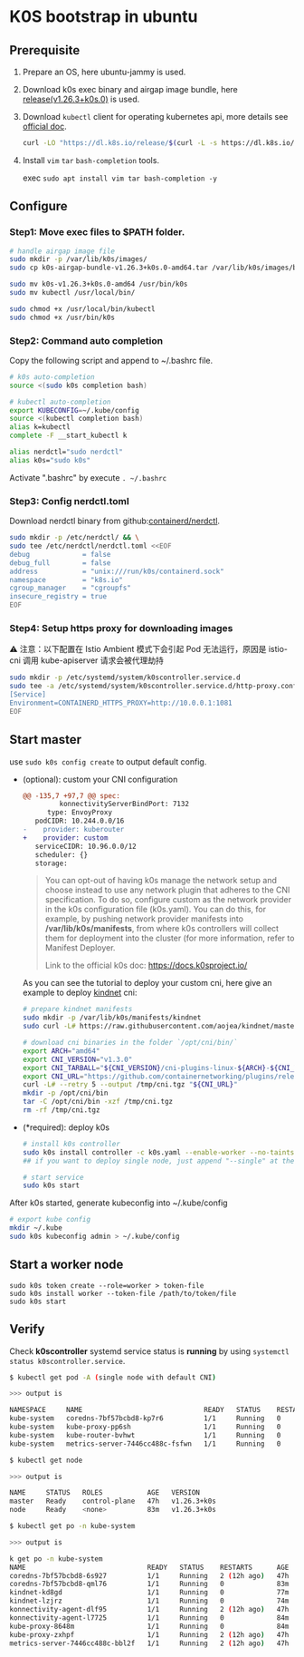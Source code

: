 # K0S bootstrap in ubuntu

## Prerequisite

1. Prepare an OS, here ubuntu-jammy is used.

2. Download k0s exec binary and airgap image bundle, here [release(v1.26.3+k0s.0)](https://github.com/k0sproject/k0s/releases/tag/v1.26.3%2Bk0s.0) is used.

3. Download `kubectl` client for operating kubernetes api, more details see [official doc](https://kubernetes.io/docs/tasks/tools/install-kubectl-linux/).

   ```bash
   curl -LO "https://dl.k8s.io/release/$(curl -L -s https://dl.k8s.io/release/stable.txt)/bin/linux/amd64/kubectl"
   ```

4. Install `vim` `tar` `bash-completion` tools.

   exec `sudo apt install vim tar bash-completion -y`


## Configure

### Step1: Move exec files to $PATH folder.

   ```bash
   # handle airgap image file
   sudo mkdir -p /var/lib/k0s/images/
   sudo cp k0s-airgap-bundle-v1.26.3+k0s.0-amd64.tar /var/lib/k0s/images/bundle_file

   sudo mv k0s-v1.26.3+k0s.0-amd64 /usr/bin/k0s
   sudo mv kubectl /usr/local/bin/

   sudo chmod +x /usr/local/bin/kubectl
   sudo chmod +x /usr/bin/k0s
   ```

### Step2: Command auto completion

   Copy the following script and append to ~/.bashrc file.

   ```bash
   # k0s auto-completion
   source <(sudo k0s completion bash)

   # kubectl auto-completion
   export KUBECONFIG=~/.kube/config
   source <(kubectl completion bash)
   alias k=kubectl
   complete -F __start_kubectl k

   alias nerdctl="sudo nerdctl"
   alias k0s="sudo k0s"
   ```

   Activate ".bashrc" by execute `. ~/.bashrc`

### Step3: Config nerdctl.toml

   Download nerdctl binary from github:[containerd/nerdctl](https://github.com/containerd/nerdctl/releases).

   ```bash
   sudo mkdir -p /etc/nerdctl/ && \
   sudo tee /etc/nerdctl/nerdctl.toml <<EOF
   debug             = false
   debug_full        = false
   address           = "unix:///run/k0s/containerd.sock"
   namespace         = "k8s.io"
   cgroup_manager    = "cgroupfs"
   insecure_registry = true
   EOF
   ```

### Step4: Setup https proxy for downloading images

⚠️ 注意：以下配置在 Istio Ambient 模式下会引起 Pod 无法运行，原因是 istio-cni 调用 kube-apiserver 请求会被代理劫持

```bash
sudo mkdir -p /etc/systemd/system/k0scontroller.service.d
sudo tee -a /etc/systemd/system/k0scontroller.service.d/http-proxy.conf <<EOF
[Service]
Environment=CONTAINERD_HTTPS_PROXY=http://10.0.0.1:1081
EOF
```

## Start master

use `sudo k0s config create` to output default config.

- (optional): custom your CNI configuration

   ```diff
   @@ -135,7 +97,7 @@ spec:
            konnectivityServerBindPort: 7132
         type: EnvoyProxy
      podCIDR: 10.244.0.0/16
   -    provider: kuberouter
   +    provider: custom
      serviceCIDR: 10.96.0.0/12
      scheduler: {}
      storage:
   ```

   > You can opt-out of having k0s manage the network setup and choose instead to use any network plugin that adheres to the CNI specification. To do so, configure custom as the network provider in the k0s configuration file (k0s.yaml). You can do this, for example, by pushing network provider manifests into **/var/lib/k0s/manifests**, from where k0s controllers will collect them for deployment into the cluster (for more information, refer to Manifest Deployer.
   >
   > Link to the official k0s doc: https://docs.k0sproject.io/

   As you can see the tutorial to deploy your custom cni, here give an example to deploy [kindnet](https://github.com/aojea/kindnet/tree/master) cni:

   ```bash
   # prepare kindnet manifests
   sudo mkdir -p /var/lib/k0s/manifests/kindnet
   sudo curl -L# https://raw.githubusercontent.com/aojea/kindnet/master/install-kindnet.yaml > /var/lib/k0s/manifests/kindnet/install-kindnet.yaml

   # download cni binaries in the folder `/opt/cni/bin/`
   export ARCH="amd64"
   export CNI_VERSION="v1.3.0"
   export CNI_TARBALL="${CNI_VERSION}/cni-plugins-linux-${ARCH}-${CNI_VERSION}.tgz"
   export CNI_URL="https://github.com/containernetworking/plugins/releases/download/${CNI_TARBALL}"
   curl -L# --retry 5 --output /tmp/cni.tgz "${CNI_URL}"
   mkdir -p /opt/cni/bin
   tar -C /opt/cni/bin -xzf /tmp/cni.tgz
   rm -rf /tmp/cni.tgz
   ```

- (*required): deploy k0s

   ```bash
   # install k0s controller
   sudo k0s install controller -c k0s.yaml --enable-worker --no-taints
   ## if you want to deploy single node, just append "--single" at the end

   # start service
   sudo k0s start
   ```

After k0s started, generate kubeconfig into ~/.kube/config

```bash
# export kube config
mkdir ~/.kube
sudo k0s kubeconfig admin > ~/.kube/config
```

## Start a worker node

```
sudo k0s token create --role=worker > token-file
sudo k0s install worker --token-file /path/to/token/file
sudo k0s start
```

## Verify

Check **k0scontroller** systemd service status is **running** by using `systemctl status k0scontroller.service`.

```bash
$ kubectl get pod -A (single node with default CNI)

>>> output is

NAMESPACE     NAME                              READY   STATUS    RESTARTS   AGE
kube-system   coredns-7bf57bcbd8-kp7r6          1/1     Running   0          103m
kube-system   kube-proxy-pp6sh                  1/1     Running   0          103m
kube-system   kube-router-bvhwt                 1/1     Running   0          103m
kube-system   metrics-server-7446cc488c-fsfwn   1/1     Running   0          103m

$ kubectl get node

>>> output is

NAME     STATUS   ROLES           AGE   VERSION
master   Ready    control-plane   47h   v1.26.3+k0s
node     Ready    <none>          83m   v1.26.3+k0s

$ kubectl get po -n kube-system

>>> output is

k get po -n kube-system
NAME                              READY   STATUS    RESTARTS      AGE
coredns-7bf57bcbd8-6s927          1/1     Running   2 (12h ago)   47h
coredns-7bf57bcbd8-qml76          1/1     Running   0             83m
kindnet-kd8gd                     1/1     Running   0             77m
kindnet-lzjrz                     1/1     Running   0             74m
konnectivity-agent-dlf95          1/1     Running   2 (12h ago)   47h
konnectivity-agent-l7725          1/1     Running   0             84m
kube-proxy-8648m                  1/1     Running   0             84m
kube-proxy-zxhpf                  1/1     Running   2 (12h ago)   47h
metrics-server-7446cc488c-bbl2f   1/1     Running   2 (12h ago)   47h
```
